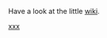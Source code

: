 
Have a look at the little [wiki](https://github.com/dumischbaenger/Vaadin10SampleApp/wiki).

[xxx](wiki)

